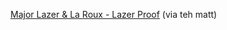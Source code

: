 ---
layout: post
wordpress_id: 647
wordpress_url: http://noesbueno.com/?p=647
date: '2010-05-28 10:23:08 -0500'
date_gmt: '2010-05-28 15:23:08 -0500'
body: |
  <p><a href="http://maddecent.bandcamp.com/releases">Major Lazer & La Roux - Lazer Proof</a> <span class="via">(via teh matt)</span></p>
---